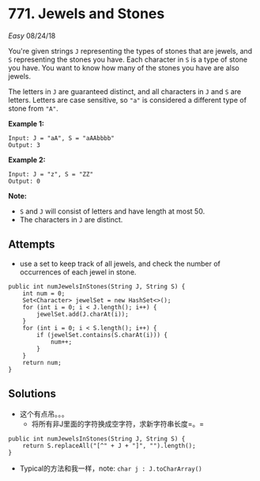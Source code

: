 # 771. Jewels and Stones
*Easy*
08/24/18

You're given strings ```J``` representing the types of stones that are jewels, and ```S``` representing the stones you have.  Each character in ```S``` is a type of stone you have.  You want to know how many of the stones you have are also jewels.

The letters in ```J``` are guaranteed distinct, and all characters in ```J``` and ```S``` are letters. Letters are case sensitive, so ```"a"``` is considered a different type of stone from ```"A"```.

**Example 1:**
```
Input: J = "aA", S = "aAAbbbb"
Output: 3
```
**Example 2:**
```
Input: J = "z", S = "ZZ"
Output: 0
```
**Note:**

* ```S``` and ```J``` will consist of letters and have length at most 50.
* The characters in ```J``` are distinct.

## Attempts
* use a set to keep track of all jewels, and check the number of occurrences of each jewel in stone.
```
public int numJewelsInStones(String J, String S) {
    int num = 0;
    Set<Character> jewelSet = new HashSet<>();
    for (int i = 0; i < J.length(); i++) {
        jewelSet.add(J.charAt(i));
    }
    for (int i = 0; i < S.length(); i++) {
        if (jewelSet.contains(S.charAt(i))) {
            num++;
        }
    }
    return num;     
}
```

## Solutions
* 这个有点吊。。。
  - 将所有非J里面的字符换成空字符，求新字符串长度=。=
```
public int numJewelsInStones(String J, String S) {
    return S.replaceAll("[^" + J + "]", "").length();
}
```
* Typical的方法和我一样，note:
```char j : J.toCharArray()```
